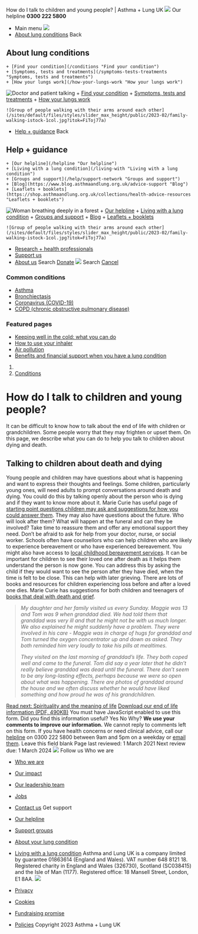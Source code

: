 
How do I talk to children and young people? | Asthma + Lung UK
 [![](/themes/custom/asthma-lung-uk/images/aluk-logo.png)](/ "Homepage")
 Our helpline **0300 222 5800**
* Main menu
![](/wingsuit/asthma-lung-uk/images/aluk-logo.png)
* [About lung conditions](#about "About lung conditions")
 Back
 
## About lung conditions
	+ [Find your condition](/conditions "Find your condition")
	+ [Symptoms, tests and treatments](/symptoms-tests-treatments "Symptoms, tests and treatments")
	+ [How your lungs work](/how-your-lungs-work "How your lungs work")
![Doctor and patient talking](/sites/default/files/styles/slider_max_height/public/2023-02/119589.jpg?itok=IfMKqhqJ)
	+ [Find your condition](/conditions)
	+ [Symptoms, tests and treatments](/symptoms-tests-treatments)
	+ [How your lungs work](/how-your-lungs-work)
	
	
	![Group of people walking with their arms around each other](/sites/default/files/styles/slider_max_height/public/2023-02/family-walking-istock-1col.jpg?itok=FiToj77a)
* [Help + guidance](#get-support "Help + guidance")
 Back
 
## Help + guidance
	+ [Our helpline](/helpline "Our helpline")
	+ [Living with a lung condition](/living-with "Living with a lung condition")
	+ [Groups and support](/help/support-network "Groups and support")
	+ [Blog](https://www.blog.asthmaandlung.org.uk/advice-support "Blog")
	+ [Leaflets + booklets](https://shop.asthmaandlung.org.uk/collections/health-advice-resources "Leaflets + booklets")
![Woman breathing deeply in a forest](/sites/default/files/styles/slider_max_height/public/2023-02/A%2BLUK%20Generic73.jpg?itok=IY-jWei3)
	+ [Our helpline](/helpline)
	+ [Living with a lung condition](/living-with)
	+ [Groups and support](/help/support-network)
	+ [Blog](https://www.blog.asthmaandlung.org.uk/advice-support)
	+ [Leaflets + booklets](https://shop.asthmaandlung.org.uk/collections/health-advice-resources "Leaflets and booklets about lung conditions")
	
	
	![Group of people walking with their arms around each other](/sites/default/files/styles/slider_max_height/public/2023-02/family-walking-istock-1col.jpg?itok=FiToj77a)
* [Research + health professionals](/research-health-professionals "Research + health professionals")
* [Support us](/support-us "Support us")
* [About us](/about-us "About us")
Search
[Donate](https://action.asthmaandlung.org.uk/page/99720/donate/1?ea_tracking_id=General_WebsiteALUK_Header_Regular "Donate") 
 [![](/themes/custom/asthma-lung-uk/images/aluk-logo.png)](/ "Homepage")
Search
[Cancel](#)
### Common conditions
* [Asthma](/conditions/asthma)
* [Bronchiectasis](/conditions/bronchiectasis)
* [Coronavirus (COVID-19)](/conditions/coronavirus)
* [COPD (chronic obstructive pulmonary disease)](/conditions/copd-chronic-obstructive-pulmonary-disease)
### Featured pages
* [Keeping well in the cold: what you can do](/living-with/cold-weather)
* [How to use your inhaler](/living-with/inhaler-videos)
* [Air pollution](/living-with/air-pollution)
* [Benefits and financial support when you have a lung condition](/living-with/benefits)
1. 
3. [Conditions](/conditions)
# How do I talk to children and young people?
It can be difficult to know how to talk about the end of life with children or grandchildren. Some people worry that they may frighten or upset them. On this page, we describe what you can do to help you talk to children about dying and death.
## Talking to children about death and dying
Young people and children may have questions about what is happening and want to express their thoughts and feelings. Some children, particularly young ones, will need adults to prompt conversations around death and dying. You could do this by talking openly about the person who is dying and if they want to know more about it. Marie Curie has useful page of [starting point questions children may ask and suggestions for how you could answer them](https://www.mariecurie.org.uk/help/support/bereaved-family-friends/supporting-grieving-child/questions-children-ask).
They may also have questions about the future. Who will look after them? What will happen at the funeral and can they be involved? Take time to reassure them and offer any emotional support they need.
Don’t be afraid to ask for help from your doctor, nurse, or social worker. Schools often have counsellors who can help children who are likely to experience bereavement or who have experienced bereavement. You might also have access to [local childhood bereavement services](https://www.nhs.uk/Service-Search/other-services/Bereavement%20support/LocationSearch/314).
It can be important for children to see their loved one after death as it helps them understand the person is now gone. You can address this by asking the child if they would want to see the person after they have died, when the time is felt to be close. This can help with later grieving.
There are lots of books and resources for children experiencing loss before and after a loved one dies. Marie Curie has suggestions for both children and teenagers of [books that deal with death and grief](https://www.mariecurie.org.uk/help/support/bereaved-family-friends/supporting-grieving-child/books-about-death).
> 
> *My daughter and her family visited us every Sunday. Maggie was 13 and Tom was 9 when granddad died. We had told them that granddad was very ill and that he might not be with us much longer. We also explained he might suddenly have a problem. They were involved in his care - Maggie was in charge of hugs for granddad and Tom turned the oxygen concentrator up and down as asked. They both reminded him very loudly to take his pills at mealtimes.*
> 
> 
> *They visited on the last morning of granddad’s life. They both coped well and came to the funeral. Tom did say a year later that he didn’t really believe granddad was dead until the funeral. There don’t seem to be any long-lasting effects, perhaps because we were so open about what was happening. There are photos of granddad around the house and we often discuss whether he would have liked something and how proud he was of his grandchildren.*
> 
> 
> 
[Read next: Spirituality and the meaning of life](/conditions/end-life/dealing-spiritual-needs-end-life "Dealing with spiritual needs at the end of life")
[Download our end of life information (PDF, 490KB)](https://www.blf.org.uk/sites/default/files/BK19_End_of_life_V4_PDFdownload.pdf)
You must have JavaScript enabled to use this form.
Did you find this information useful?
Yes
No
Why?
**We use your comments to improve our information.** We cannot reply to comments left on this form. If you have health concerns or need clinical advice, call our [helpline](/helpline) on 0300 222 5800 between 9am and 5pm on a weekday or [email them](/helpline).
Leave this field blank
Page last reviewed: 
1 March 2021
Next review due: 
1 March 2024
 [![](/sites/default/files/2023-01/footer-logo%20%281%29.png)](/ "Homepage")
Follow us
 Who we are
 
* [Who we are](/about-us/who-we-are)
* [Our impact](/about-us/our-impact)
* [Our leadership team](/about-us/our-leadership-team)
* [Jobs](/work-us)
* [Contact us](/about-us/contact-us)
 Get support
 
* [Our helpline](/helpline)
* [Support groups](/help/support-network)
* [About your lung condition](/conditions)
* [Living with a lung condition](/living-with)
Asthma and Lung UK is a company limited by guarantee 01863614 (England and Wales). VAT number 648 8121 18.
Registered charity in England and Wales (326730), Scotland (SC038415) and the Isle of Man (1177). Registered office: 18 Mansell Street, London, E1 8AA.
[![](/sites/default/files/2023-01/reg-logo%20%281%29.png)](https://www.fundraisingregulator.org.uk)
![]()
![]()
* [Privacy](/privacy-policy)
* [Cookies](/cookies-how-we-use-them)
* [Fundraising promise](/fundraising-promise)
* [Policies](/about-us/policies)
 Copyright 2023 Asthma + Lung UK
 
